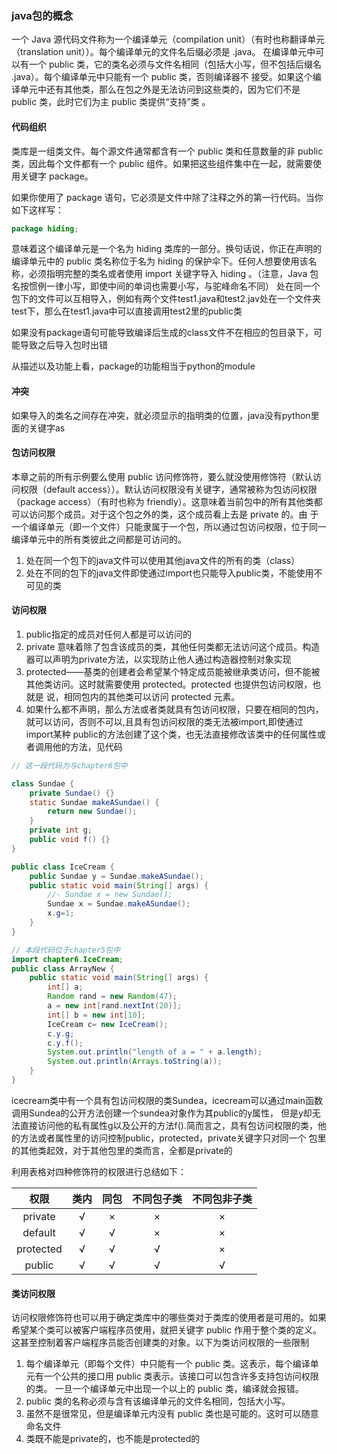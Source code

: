 ### java包的概念
一个 Java 源代码文件称为一个编译单元（compilation unit）（有时也称翻译单元（translation unit））。每个编译单元的文件名后缀必须是 .java。
在编译单元中可以有一个 public 类，它的类名必须与文件名相同（包括大小写，但不包括后缀名 .java）。每个编译单元中只能有一个 public 类，否则编译器不
接受。如果这个编译单元中还有其他类，那么在包之外是无法访问到这些类的，因为它们不是 public 类，此时它们为主 public 类提供“支持”类 。


#### 代码组织
类库是一组类文件。每个源文件通常都含有一个 public 类和任意数量的非 public 类，因此每个文件都有一个 public 组件。如果把这些组件集中在一起，就需要使用关键字 package。

如果你使用了 package 语句，它必须是文件中除了注释之外的第一行代码。当你如下这样写：
```java
package hiding;
```
意味着这个编译单元是一个名为 hiding 类库的一部分。换句话说，你正在声明的编译单元中的 public 类名称位于名为 hiding 的保护伞下。任何人想要使用该名
称，必须指明完整的类名或者使用 import 关键字导入 hiding 。（注意，Java 包名按惯例一律小写，即使中间的单词也需要小写，与驼峰命名不同）
处在同一个包下的文件可以互相导入，例如有两个文件test1.java和test2.jav处在一个文件夹test下，那么在test1.java中可以直接调用test2里的public类

如果没有package语句可能导致编译后生成的class文件不在相应的包目录下，可能导致之后导入包时出错

从描述以及功能上看，package的功能相当于python的module
#### 冲突
如果导入的类名之间存在冲突，就必须显示的指明类的位置，java没有python里面的关键字as

#### 包访问权限
本章之前的所有示例要么使用 public 访问修饰符，要么就没使用修饰符（默认访问权限（default access））。默认访问权限没有关键字，通常被称为包访问权限
（package access）（有时也称为 friendly）。这意味着当前包中的所有其他类都可以访问那个成员。对于这个包之外的类，这个成员看上去是 private 的。由
于一个编译单元（即一个文件）只能隶属于一个包，所以通过包访问权限，位于同一编译单元中的所有类彼此之间都是可访问的。

1. 处在同一个包下的java文件可以使用其他java文件的所有的类（class）
2. 处在不同的包下的java文件即使通过import也只能导入public类，不能使用不可见的类
#### 访问权限
1. public指定的成员对任何人都是可以访问的
2. private 意味着除了包含该成员的类，其他任何类都无法访问这个成员。构造器可以声明为private方法，以实现防止他人通过构造器控制对象实现
3. protected——基类的创建者会希望某个特定成员能被继承类访问，但不能被其他类访问。这时就需要使用 protected。protected 也提供包访问权限，也就是
说，相同包内的其他类可以访问 protected 元素。
4. 如果什么都不声明，那么方法或者类就具有包访问权限，只要在相同的包内，就可以访问，否则不可以,且具有包访问权限的类无法被import,即使通过import某种
public的方法创建了这个类，也无法直接修改该类中的任何属性或者调用他的方法，见代码
```java
// 这一段代码为与chapter6包中

class Sundae {
    private Sundae() {}
    static Sundae makeASundae() {
        return new Sundae();
    }
    private int g;
    public void f() {}
}

public class IceCream {
    public Sundae y = Sundae.makeASundae();
    public static void main(String[] args) {
        //- Sundae x = new Sundae();
        Sundae x = Sundae.makeASundae();
        x.g=1;
    }
}
```
```java
// 本段代码位于chapter5包中
import chapter6.IceCream;
public class ArrayNew {
    public static void main(String[] args) {
        int[] a;
        Random rand = new Random(47);
        a = new int[rand.nextInt(20)];
        int[] b = new int[10];
        IceCream c= new IceCream();
        c.y.g;
        c.y.f();
        System.out.println("length of a = " + a.length);
        System.out.println(Arrays.toString(a));
    }
}
```
icecream类中有一个具有包访问权限的类Sundea，icecream可以通过main函数调用Sundea的公开方法创建一个sundea对象作为其public的y属性，
但是y却无法直接访问他的私有属性g以及公开的方法f().简而言之，具有包访问权限的类，他的方法或者属性里的访问控制public，protected，private关键字只对同一个
包里的其他类起效，对于其他包里的类而言，全都是private的

利用表格对四种修饰符的权限进行总结如下：

|权限|类内|同包|不同包子类|不同包非子类|
| :------: | :------: | :------: |:------:|:------:|
|private| &radic; |&times;|&times;|&times;|
|default|&radic;|&radic;|&times;|&times;|
|protected|&radic;|&radic;|&radic;|&times;|
|public|&radic;|&radic;|&radic;|&radic;|


#### 类访问权限
访问权限修饰符也可以用于确定类库中的哪些类对于类库的使用者是可用的。如果希望某个类可以被客户端程序员使用，就把关键字 public 作用于整个类的定义。
这甚至控制着客户端程序员能否创建类的对象。以下为类访问权限的一些限制
1. 每个编译单元（即每个文件）中只能有一个 public 类。这表示，每个编译单元有一个公共的接口用 public 类表示。该接口可以包含许多支持包访问权限的类。
一旦一个编译单元中出现一个以上的 public 类，编译就会报错。
2. public 类的名称必须与含有该编译单元的文件名相同，包括大小写。
3. 虽然不是很常见，但是编译单元内没有 public 类也是可能的。这时可以随意命名文件
4. 类既不能是private的，也不能是protected的

